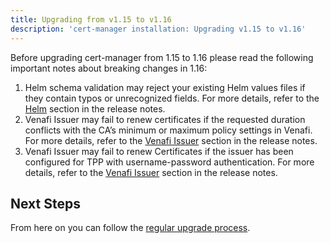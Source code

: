 ```yaml
---
title: Upgrading from v1.15 to v1.16
description: 'cert-manager installation: Upgrading v1.15 to v1.16'
---
```


Before upgrading cert-manager from 1.15 to 1.16 please read the following important notes about breaking changes in 1.16:

1. Helm schema validation may reject your existing Helm values files if they contain typos or unrecognized fields.
   For more details, refer to the [Helm](../release-notes/release-notes-1.16.md#helm) section in the release notes.
1. Venafi Issuer may fail to renew certificates if the requested duration conflicts with the CA’s minimum or maximum policy settings in Venafi.
   For more details, refer to the [Venafi Issuer](../release-notes/release-notes-1.16.md#venafi-issuer) section in the release notes.
1. Venafi Issuer may fail to renew Certificates if the issuer has been configured for TPP with username-password authentication.
   For more details, refer to the [Venafi Issuer](../release-notes/release-notes-1.16.md#venafi-issuer) section in the release notes.

## Next Steps

From here on you can follow the [regular upgrade process](../../installation/upgrade.md).
